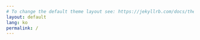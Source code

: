 ```yaml
---
# To change the default theme layout see: https://jekyllrb.com/docs/themes/#overriding-theme-defaults
layout: default
lang: ko
permalink: /
---
```

